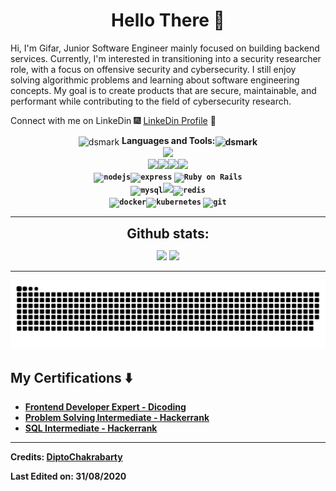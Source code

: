 <h1 align="center"> Hello There 👋 </h1>


Hi, I'm Gifar, Junior Software Engineer mainly focused on building backend services. Currently, I'm interested in transitioning into a security researcher role, with a focus on offensive security and cybersecurity. I still enjoy solving algorithmic problems and learning about software engineering concepts. My goal is to create products that are secure, maintainable, and performant while contributing to the field of cybersecurity research.

Connect with me on LinkeDin :fireworks: [LinkeDin Profile](https://www.linkedin.com/in/gifar-al-anshar/) :sparkler:


<div align="center">
  <img alt="dsmark" align="center" height="70px" width="70px"
    src="https://c.tenor.com/cXlrPENTVkEAAAAi/chika-dance.gif">
  <b> Languages and Tools:<img alt="dsmark" align="center" height="70px" width="70px"
      src="https://c.tenor.com/cXlrPENTVkEAAAAi/chika-dance.gif">
    <br />
    <img
      src="https://user-images.githubusercontent.com/73097560/115834477-dbab4500-a447-11eb-908a-139a6edaec5c.gif"><br>
    <code><img width="15%" src="https://www.vectorlogo.zone/logos/javascript/javascript-ar21.svg"></code><code><img width="15%" src="https://www.vectorlogo.zone/logos/typescriptlang/typescriptlang-ar21.svg"></code><code><img width="15%" src="https://www.vectorlogo.zone/logos/python/python-ar21.svg"></code><code><img width="15%" src="https://www.vectorlogo.zone/logos/golang/golang-ar21.svg"></code>
    <br />
    <code><img alt="nodejs" width="15%" src="https://www.vectorlogo.zone/logos/nodejs/nodejs-ar21.svg"></code><code><img alt="express" width="15%" src="https://www.vectorlogo.zone/logos/expressjs/expressjs-ar21.svg"></code>
    <code><img width="15%" src="https://www.vectorlogo.zone/logos/ruby-lang/ruby-lang-horizontal.svg" alt="Ruby on Rails"></code>
    <br />
    <code><img alt="mysql" width="15%" src="https://www.vectorlogo.zone/logos/mysql/mysql-ar21.svg"></code><code><img width="15%" src="https://www.vectorlogo.zone/logos/postgresql/postgresql-ar21.svg"></code><code><img alt="redis" width="15%" src="https://www.vectorlogo.zone/logos/redis/redis-ar21.svg"></code>
    <br />
    <code><img alt="docker" width="15%" src="https://www.vectorlogo.zone/logos/docker/docker-ar21.svg"></code><code><img alt="kubernetes" width="15%" src="https://www.vectorlogo.zone/logos/kubernetes/kubernetes-ar21.svg"></code>
    <code><img alt="git" width="15%" src="https://www.vectorlogo.zone/logos/git-scm/git-scm-ar21.svg"></code>
</div>



 
----

<div align="center">
<h2 align="center" style="margin: 5px 10px;">Github stats:</h2> 

[![](https://github-readme-stats.vercel.app/api?username=giifrr&show_icons=true&theme=tokyonight&hide_border=true&locale=en)](https://github.com/giifrr)
[![](https://github-readme-streak-stats.herokuapp.com/?user=giifrr&theme=material-palenight)](https://github.com/giifrr)
</div>

----

<p align="center">
  <img  src="https://raw.githubusercontent.com/Elanza-48/Elanza-48/main/resources/img/github-contribution-grid-snake.svg"
    alt="example" />
</p>


## My Certifications :arrow_down:

- [Frontend Developer Expert - Dicoding](https://www.dicoding.com/certificates/1OP8LM762ZQK)
- [Problem Solving Intermediate - Hackerrank](https://www.hackerrank.com/certificates/243e2c0893d0)
- [SQL Intermediate - Hackerrank](https://www.hackerrank.com/certificates/4479386e4292)


----
Credits: [DiptoChakrabarty](https://github.com/DiptoChakrabarty)

Last Edited on: 31/08/2020
